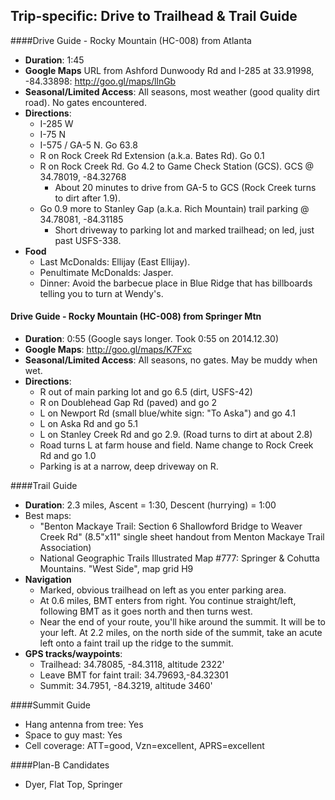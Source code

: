 Trip-specific: Drive to Trailhead & Trail Guide
--------------------------------------------------------
####Drive Guide - Rocky Mountain (HC-008) from Atlanta

* **Duration**: 1:45
* **Google Maps** URL from Ashford Dunwoody Rd and I-285 at 33.91998, -84.33898: http://goo.gl/maps/llnGb
* **Seasonal/Limited Access**: All seasons, most weather (good quality dirt road).  No gates encountered.
* **Directions**:
    * I-285 W
    * I-75 N
    * I-575 / GA-5 N.  Go 63.8
    * R on Rock Creek Rd Extension (a.k.a. Bates Rd).  Go 0.1
    * R on Rock Creek Rd.  Go 4.2 to Game Check Station (GCS).  GCS @ 34.78019, -84.32768
        * About 20 minutes to drive from GA-5 to GCS (Rock Creek turns to dirt after 1.9).
    * Go 0.9 more to Stanley Gap (a.k.a. Rich Mountain) trail parking @ 34.78081, -84.31185
        * Short driveway to parking lot and marked trailhead; on led, just past USFS-338.
* **Food**
    * Last McDonalds: Ellijay (East Ellijay). 
    * Penultimate McDonalds: Jasper.
    * Dinner: Avoid the barbecue place in Blue Ridge that has billboards telling you to turn at Wendy's. 
    
#### Drive Guide - Rocky Mountain (HC-008) from Springer Mtn

* **Duration**: 0:55 (Google says longer.  Took 0:55 on 2014.12.30)
* **Google Maps**: http://goo.gl/maps/K7Fxc
* **Seasonal/Limited Access**: All seasons, no gates.  May be muddy when wet.
* **Directions**:
    * R out of main parking lot and go 6.5 (dirt, USFS-42)
    * R on Doublehead Gap Rd (paved) and go 2
    * L on Newport Rd (small blue/white sign: "To Aska") and go 4.1
    * L on Aska Rd and go 5.1
    * L on Stanley Creek Rd and go 2.9.  (Road turns to dirt at about 2.8)
    * Road turns L at farm house and field.  Name change to Rock Creek Rd and go 1.0
    * Parking is at a narrow, deep driveway on R.
            
####Trail Guide

* **Duration**: 2.3 miles, Ascent = 1:30, Descent (hurrying) = 1:00
* Best maps:
    * "Benton Mackaye Trail: Section 6 Shallowford Bridge to Weaver Creek Rd" (8.5"x11" single sheet handout from Menton Mackaye Trail Association)
    * National Geographic Trails Illustrated Map #777: Springer & Cohutta Mountains.  "West Side", map grid H9
* **Navigation**
    * Marked, obvious trailhead on left as you enter parking area.
    * At 0.6 miles, BMT enters from right. You continue straight/left, following BMT as it goes north and then turns west.
    * Near the end of your route, you'll hike around the summit.  It will be to your left.  At 2.2 miles, on the north side of the summit, take an acute left onto a faint trail up the ridge to the summit.
* **GPS tracks/waypoints**:
    * Trailhead: 34.78085, -84.3118, altitude 2322'
    * Leave BMT for faint trail: 34.79693,-84.32301
    * Summit: 34.7951, -84.3219, altitude 3460'

####Summit Guide

* Hang antenna from tree: Yes
* Space to guy mast: Yes
* Cell coverage: ATT=good, Vzn=excellent, APRS=excellent

####Plan-B Candidates

* Dyer, Flat Top, Springer
